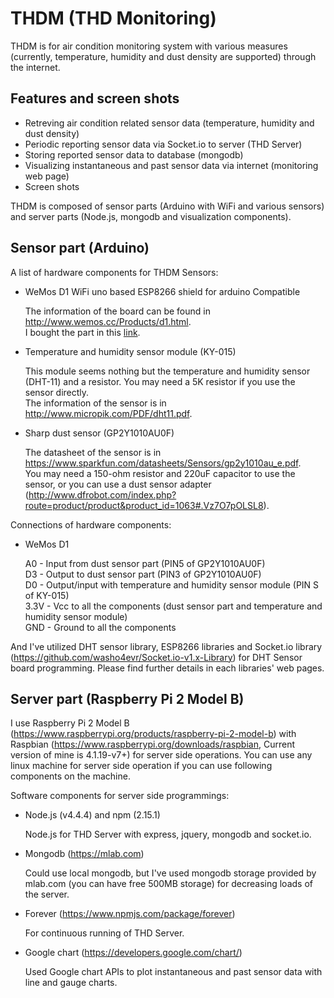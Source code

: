 # THDM (THD Monitoring)

THDM is for air condition monitoring system with various measures (currently, temperature, humidity and dust density are supported) through the internet. 

## Features and screen shots

* Retreving air condition related sensor data (temperature, humidity and dust density)
* Periodic reporting sensor data via Socket.io to server (THD Server)
* Storing reported sensor data to database (mongodb)
* Visualizing instantaneous and past sensor data via internet (monitoring web page)
* Screen shots

THDM is composed of sensor parts (Arduino with WiFi and various sensors) and server parts (Node.js, mongodb and visualization components).

## Sensor part (Arduino)

A list of hardware components for THDM Sensors:

* WeMos D1 WiFi uno based ESP8266 shield for arduino Compatible

  The information of the board can be found in http://www.wemos.cc/Products/d1.html.  
  I bought the part in this [link](http://www.aliexpress.com/snapshot/7611008261.html?orderId=74819981106270).  

* Temperature and humidity sensor module (KY-015)

  This module seems nothing but the temperature and humidity sensor (DHT-11) and a resistor. You may need a 5K resistor if you use the sensor directly.  
  The information of the sensor is in http://www.micropik.com/PDF/dht11.pdf.

* Sharp dust sensor (GP2Y1010AU0F)

  The datasheet of the sensor is in https://www.sparkfun.com/datasheets/Sensors/gp2y1010au_e.pdf.  
  You may need a 150-ohm resistor and 220uF capacitor to use the sensor, or you can use a dust sensor adapter (http://www.dfrobot.com/index.php?route=product/product&product_id=1063#.Vz7O7pOLSL8).

Connections of hardware components:

* WeMos D1

  A0 - Input from dust sensor part (PIN5 of GP2Y1010AU0F)  
  D3 - Output to dust sensor part (PIN3 of GP2Y1010AU0F)  
  D0 - Output/input with temperature and humidity sensor module (PIN S of KY-015)  
  3.3V - Vcc to all the components (dust sensor part and temperature and humidity sensor module)  
  GND - Ground to all the components

And I've utilized DHT sensor library, ESP8266 libraries and Socket.io library (https://github.com/washo4evr/Socket.io-v1.x-Library) for DHT Sensor board programming. Please find further details in each libraries' web pages.


## Server part (Raspberry Pi 2 Model B)

I use Raspberry Pi 2 Model B (https://www.raspberrypi.org/products/raspberry-pi-2-model-b) with Raspbian (https://www.raspberrypi.org/downloads/raspbian, Current version of mine is 4.1.19-v7+) for server side operations. You can use any linux machine for server side operation if you can use following components on the machine.

Software components for server side programmings:

* Node.js (v4.4.4) and npm (2.15.1)

  Node.js for THD Server with express, jquery, mongodb and socket.io.
  
* Mongodb (https://mlab.com)

  Could use local mongodb, but I've used mongodb storage provided by mlab.com (you can have free 500MB storage) for decreasing loads of the server.
  
* Forever (https://www.npmjs.com/package/forever)

  For continuous running of THD Server.
  
* Google chart (https://developers.google.com/chart/)

  Used Google chart APIs to plot instantaneous and past sensor data with line and gauge charts.
